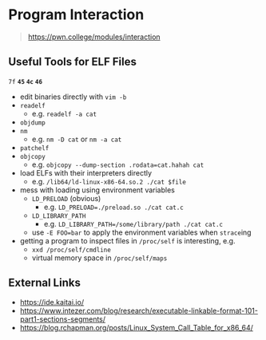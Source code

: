 # Program Interaction

> https://pwn.college/modules/interaction

## Useful Tools for ELF Files

`7f` **`45` `4c` `46`**

* edit binaries directly with `vim -b`
* `readelf`
    * e.g. `readelf -a cat`
* `objdump`
* `nm`
    * e.g. `nm -D cat` or `nm -a cat`
* `patchelf`
* `objcopy`
    * e.g. `objcopy --dump-section .rodata=cat.hahah cat`
* load ELFs with their interpreters directly
    * e.g. `/lib64/ld-linux-x86-64.so.2 ./cat $file`
* mess with loading using environment variables
    * `LD_PRELOAD` (obvious)
        * e.g. `LD_PRELOAD=./preload.so ./cat cat.c`
    * `LD_LIBRARY_PATH`
        * e.g. `LD_LIBRARY_PATH=/some/library/path ./cat cat.c`
    * use `-E FOO=bar` to apply the environment variables when `strace`ing
* getting a program to inspect files in `/proc/self` is interesting, e.g.
    * `xxd /proc/self/cmdline`
    * virtual memory space in `/proc/self/maps`

## External Links

* https://ide.kaitai.io/
* https://www.intezer.com/blog/research/executable-linkable-format-101-part1-sections-segments/
* https://blog.rchapman.org/posts/Linux_System_Call_Table_for_x86_64/
